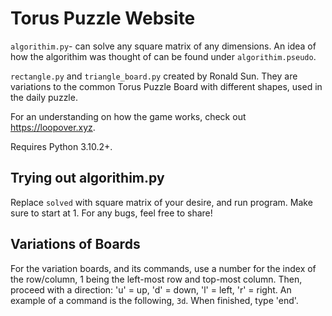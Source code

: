 <h1>Torus Puzzle Website</h1>

```algorithim.py```- can solve any square matrix of any dimensions. An idea of how the algorithim was thought of can be found under ```algorithim.pseudo```.

```rectangle.py``` and ```triangle_board.py``` created by Ronald Sun. They are variations to the common Torus Puzzle Board with different shapes, used in the daily puzzle.

For an understanding on how the game works, check out https://loopover.xyz.

Requires Python 3.10.2+.

<h2>Trying out algorithim.py</h2>

Replace ```solved``` with square matrix of your desire, and run program. Make sure to start at 1.
For any bugs, feel free to share!

<h2>Variations of Boards</h2>

For the variation boards, and its commands, use a number for the index of the row/column, 1 being the left-most row and top-most column.
Then, proceed with a direction: 'u' = up, 'd' = down, 'l' = left, 'r' = right. An example of a command is the following, ```3d```.
When finished, type 'end'.